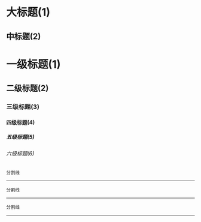 大标题(1)
=====

中标题(2)
-----

# 一级标题(1)
## 二级标题(2)
### 三级标题(3)
#### 四级标题(4)
##### 五级标题(5)
###### 六级标题(6)


	分割线
*******************
	分割线
-------------------
	分割线
__________________
